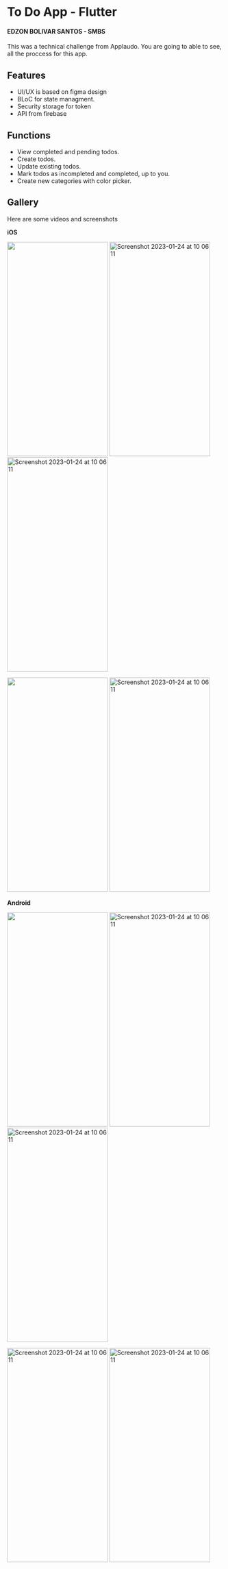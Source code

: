 # To Do App - Flutter
#### EDZON BOLIVAR SANTOS - SMBS
This was a technical challenge from Applaudo. You are going to able to see, all the proccess for this app. 
## Features
- UI/UX is based on figma design
- BLoC for state managment.
- Security storage for token
- API from firebase

## Functions
- View completed and pending todos.
- Create todos.
- Update existing todos.
- Mark todos as incompleted and completed, up to you.
- Create new categories with color picker.

## Gallery
Here are some videos and screenshots

 <b>iOS</b>
<p float="left">
<img src="https://user-images.githubusercontent.com/51150676/214348455-d9a23e58-53c5-404e-b5e0-c4813c73e374.png" data-canonical-src="https://gyazo.com/eb5c5741b6a9a16c692170a41a49c858.png" width="235" height="500" />
<img alt="Screenshot 2023-01-24 at 10 06 11" src="https://user-images.githubusercontent.com/51150676/214351083-c79a3e11-7ca0-439d-884d-336d23233a06.png" width="235" height="500">
<img alt="Screenshot 2023-01-24 at 10 06 11" src="https://user-images.githubusercontent.com/51150676/214349589-2703c75b-e2d2-4809-8f07-50975e23d233.png" width="235" height="500">
</p>

<p float="left">
<img src="https://user-images.githubusercontent.com/51150676/214351645-5f6b640b-21dc-4e97-baac-b31bf60eb8c6.png" data-canonical-src="https://gyazo.com/eb5c5741b6a9a16c692170a41a49c858.png" width="235" height="500" />
<img alt="Screenshot 2023-01-24 at 10 06 11" src="https://user-images.githubusercontent.com/51150676/214352224-e3c2720d-fdaa-41c7-ac5d-b76f1cf0ef79.png" width="235" height="500">
</p>

<b>Android</b>
<p float="left">
<img src="https://user-images.githubusercontent.com/51150676/214353527-6f24f06b-f08d-4761-bc05-bbfef4c2c047.jpg" data-canonical-src="https://gyazo.com/eb5c5741b6a9a16c692170a41a49c858.png" width="235" height="500" />
<img alt="Screenshot 2023-01-24 at 10 06 11" src="https://user-images.githubusercontent.com/51150676/214354784-6e341d9e-e77c-4499-a1a1-9c5a7417e405.jpg" width="235" height="500">
<img alt="Screenshot 2023-01-24 at 10 06 11" src="https://user-images.githubusercontent.com/51150676/214354518-c017c04b-abab-4c77-b70d-a44810241ff9.jpg" width="235" height="500">  
</p>

<p float="left">
<img alt="Screenshot 2023-01-24 at 10 06 11" src="https://user-images.githubusercontent.com/51150676/214353691-e9c1caa6-e0c9-49ab-bad7-088094eef891.jpg" width="235" height="500">
<img alt="Screenshot 2023-01-24 at 10 06 11" src="https://user-images.githubusercontent.com/51150676/214352224-e3c2720d-fdaa-41c7-ac5d-b76f1cf0ef79.png" width="235" height="500">
</p>
 
 
 
  
